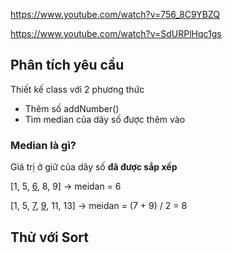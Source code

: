 https://www.youtube.com/watch?v=756_8C9YBZQ

https://www.youtube.com/watch?v=SdURPlHqc1gs



## Phân tích yêu cầu
Thiết kế class với 2 phương thức
- Thêm số addNumber()
- Tìm median của dãy số được thêm vào

### Median là gì?
Giá trị ở giữ của dãy số <b>đã được sắp xếp</b>

[1, 5, <u>6</u>, 8, 9] -> meidan = 6

[1, 5, <u>7</u>, <u>9</u>, 11, 13] -> meidan = (7 + 9) / 2 = 8






## Thử với Sort
